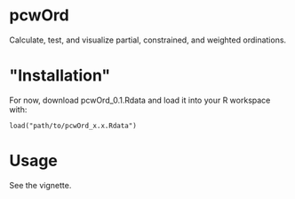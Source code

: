 # pcwOrd
Calculate, test, and visualize partial, constrained, and weighted ordinations.

# "Installation"
For now, download pcwOrd_0.1.Rdata and load it into your R workspace with:

`load("path/to/pcwOrd_x.x.Rdata")`

# Usage
See the vignette. 
